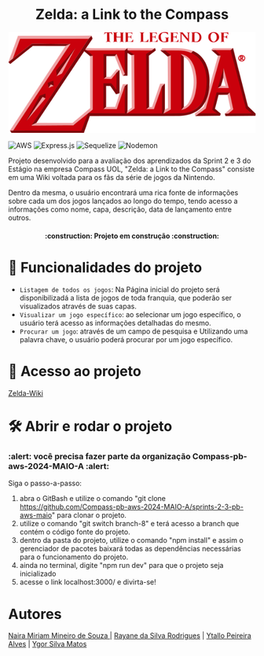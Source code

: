 <h1 align="center"> Zelda: a Link to the Compass </h1>
<p align="center">
<img src="/public/assets/Zelda_Logo.png">
</p>

![AWS](https://img.shields.io/badge/AWS-%23FF9900.svg?style=for-the-badge&logo=amazon-aws&logoColor=white)
![Express.js](https://img.shields.io/badge/express.js-%23404d59.svg?style=for-the-badge&logo=express&logoColor=%2361DAFB)
![Sequelize](https://img.shields.io/badge/Sequelize-52B0E7?style=for-the-badge&logo=Sequelize&logoColor=white)
![Nodemon](https://img.shields.io/badge/NODEMON-%23323330.svg?style=for-the-badge&logo=nodemon&logoColor=%BBDEAD)

Projeto desenvolvido para a avaliação dos aprendizados da Sprint 2 e 3 do Estágio na empresa Compass UOL, "Zelda: a Link to the Compass" consiste em uma Wiki voltada para os fãs da série de jogos da Nintendo.

Dentro da mesma, o usuário encontrará uma rica fonte de informações sobre cada um dos jogos lançados ao longo do tempo, tendo acesso a informações como nome, capa, descrição, data de lançamento entre outros.

<h4 align = "Center">
 :construction: Projeto em construção :construction: 
</h4>

# :hammer: Funcionalidades do projeto

- `Listagem de todos os jogos`: Na Página inicial do projeto será disponibilizadá a lista de jogos de toda franquia, que poderão ser visualizados através de suas capas.
- `Visualizar um jogo específico`: ao selecionar um jogo específico, o usuário terá acesso as informações detalhadas do mesmo.
- `Procurar um jogo`: através de um campo de pesquisa e Utilizando uma palavra chave, o usuário poderá procurar por um jogo específico.

# 📁 Acesso ao projeto
<a href ="zelda-wiki-compass.us-east-1.elasticbeanstalk.com">Zelda-Wiki</a> 
# 🛠️ Abrir e rodar o projeto
### :alert: você precisa fazer parte da organização Compass-pb-aws-2024-MAIO-A :alert:
Siga o passo-a-passo:
1. abra o GitBash e utilize o comando "git clone  https://github.com/Compass-pb-aws-2024-MAIO-A/sprints-2-3-pb-aws-maio" para clonar o projeto.
2. utilize o comando "git switch branch-8" e terá acesso a branch que contém o código fonte do projeto.
3. dentro da pasta do projeto, utilize o comando "npm install" e assim o gerenciador de pacotes baixará todas as dependências necessárias para o funcionamento do projeto.
4. ainda no terminal, digite "npm run dev" para que o projeto seja inicializado
5. acesse o link <a>localhost:3000/</a> e divirta-se!

# Autores
<a href ="https://github.com/NairaMiriam02">Naira Miriam Mineiro de Souza
</a> |
<a href ="https://github.com/RaVeNsszz">Rayane da Silva Rodrigues</a> |
<a href ="https://github.com/YtalloAlves">Ytallo Peireira Alves</a> |
<a href ="https://github.com/Ygor-Matos">Ygor Silva Matos<a>
